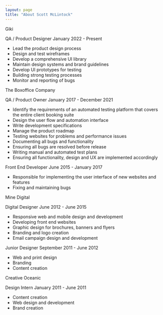 ```yaml
---
layout: page
title: "About Scott McLintock"
---
```


Giki 

QA / Product Designer 
January 2022 - Present 

- Lead the product design process 
- Design and test wireframes 
- Develop a comprehensive UI library 
- Maintain design systems and brand guidelines 
- Develop UI prototypes for testing 
- Building strong testing processes
- Monitor and reporting of bugs 

The Boxoffice Company 

QA / Product Owner
January 2017 - December 2021 

- Identify the requirements of an automated testing platform that covers the entire client booking suite 
- Design the user flow and automation interface 
- Write development specifications 
- Manage the product roadmap 
- Testing websites for problems and performance issues 
- Documenting all bugs and functionality 
- Ensuring all bugs are resolved before release 
- Writing manual and automated test plans 
- Ensuring all functionality, design and UX are implemented accordingly 

Front End Developer 
June 2015 - January 2017 

- Responsible for implementing the user interface of new websites and features 
- Fixing and maintaining bugs 

Mine Digital 

Digital Designer 
June 2012 - June 2015

- Responsive web and mobile design and development
- Developing front end websites 
- Graphic design for brochures, banners and flyers 
- Branding and logo creation 
- Email campaign design and development 

Junior Designer
September 2011 - June 2012 

- Web and print design 
- Branding 
- Content creation 

Creative Oceanic 

Design Intern 
January 2011 - June 2011 

- Content creation 
- Web design and development 
- Brand creation 